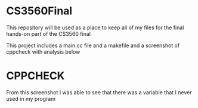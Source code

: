 # CS3560Final
This repository will be used as a place to keep all of my files
for the final hands-on part of the CS3560 final

This project includes a main.cc file and a makefile and a screenshot of cppcheck
with analysis below

# CPPCHECK
From this screenshot I was able to see that there was a variable that I never used in my program
